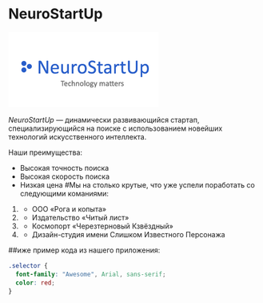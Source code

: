 # NeuroStartUp

![](./logo.png)

*NeuroStartUp* — динамически развивающийся стартап, специализирующийся на поиске с использованием 
 новейших технологий искусственного интеллекта.

Наши преимущества:
* Высокая точность поиска
* Высокая скорость поиска
* Низкая цена
  #Мы на столько крутые, что уже успели поработать со следующими команиями:

1. - ООО «Рога и копыта»
2. - Издательство «Читый лист»
3. - Космопорт «Черезтерновый Кзвёздный»
4. - Дизайн-студия имени Слишком Известного Персонажа

##иже пример кода из нашего приложения:

```css
.selector {
  font-family: "Awesome", Arial, sans-serif;
  color: red;
}
```